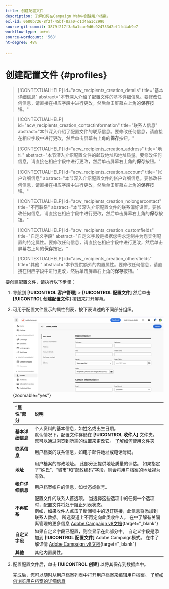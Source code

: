 ```yaml
---
title: 创建配置文件
description: 了解如何在Campaign Web中创建用户档案。
exl-id: 0680b726-8f2f-45bf-8aa0-c1d4aa1c2990
source-git-commit: 3879f217f3a6a1cae0d6c924733d2ef1fd4ab9e7
workflow-type: tm+mt
source-wordcount: '568'
ht-degree: 48%

---
```


# 创建配置文件 {#profiles}

>[!CONTEXTUALHELP]
>id="acw_recipients_creation_details"
>title="基本详细信息"
>abstract="本节深入介绍了配置文件的基本详细信息。要修改任何信息，请直接在相应字段中进行更改，然后单击屏幕右上角的&#x200B;**保存**&#x200B;按钮。"

>[!CONTEXTUALHELP]
>id="acw_recipients_creation_contactinformation"
>title="联系人信息"
>abstract="本节深入介绍了配置文件的联系信息。要修改任何信息，请直接在相应字段中进行更改，然后单击屏幕右上角的&#x200B;**保存**&#x200B;按钮。"

>[!CONTEXTUALHELP]
>id="acw_recipients_creation_address"
>title="地址"
>abstract="本节深入介绍配置文件的邮政地址和地址质量。要修改任何信息，请直接在相应字段中进行更改，然后单击屏幕右上角的&#x200B;**保存**&#x200B;按钮。"

>[!CONTEXTUALHELP]
>id="acw_recipients_creation_account"
>title="帐户详细信息"
>abstract="本节深入介绍配置文件的帐户详细信息。要修改任何信息，请直接在相应字段中进行更改，然后单击屏幕右上角的&#x200B;**保存**&#x200B;按钮。"

>[!CONTEXTUALHELP]
>id="acw_recipients_creation_nolongercontact"
>title="不再联系"
>abstract="本节深入介绍配置文件的联系偏好设置。要修改任何信息，请直接在相应字段中进行更改，然后单击屏幕右上角的&#x200B;**保存**&#x200B;按钮。"

>[!CONTEXTUALHELP]
>id="acw_recipients_creation_customfields"
>title="自定义字段"
>abstract="自定义字段是根据您需求定制并为您实例配置的特定属性。要修改任何信息，请直接在相应字段中进行更改，然后单击屏幕右上角的&#x200B;**保存**&#x200B;按钮。"

>[!CONTEXTUALHELP]
>id="acw_recipients_creation_othersfields"
>title="其他 "
>abstract="本节提供额外的内置属性。要修改任何信息，请直接在相应字段中进行更改，然后单击屏幕右上角的&#x200B;**保存**&#x200B;按钮。"

要创建配置文件，请执行以下步骤：

1. 导航到 **[!UICONTROL 客户管理]** > **[!UICONTROL 配置文件]** 然后单击 **[!UICONTROL 创建配置文件]** 按钮来打开屏幕。

1. 可用于配置文件显示的属性列表，按下表详述的不同部分组织。

   ![](assets/create-profile.png){zoomable=&quot;yes&quot;}

   | “属性”部分 | 说明 |
   |  ---  |  ---  |
   | **基本详细信息** | 个人资料的基本信息，如姓名或出生日期。<br/>默认情况下，配置文件存储在 **[!UICONTROL 收件人]** 文件夹。 您可以通过浏览到所需的位置来更改它。 [了解如何使用文件夹](../get-started/permissions.md#folders) |
   | **联系信息** | 用户档案的联系信息，如电子邮件地址或电话号码。 |
   | **地址** | 用户档案的邮政地址。 此部分还提供地址质量的评估。 如果指定了“姓氏”、“城市”和“邮政编码”字段，则会将用户档案的地址视为有效。 |
   | **帐户详细信息** | 用户档案帐户的信息，如状态或帐号。 |
   | **不再联系** | 配置文件的联系人首选项。 当选择这些选项中的任何一个选项时，配置文件将处于阻止列表状态。<br/>例如，如果收件人点击了新闻稿中的退订链接，此信息将添加到联系人数据。 所选渠道上不再定向此类收件人。 在中了解有关隔离管理的更多信息 [Adobe Campaign v8文档](https://experienceleague.adobe.com/docs/campaign/campaign-v8/send/failures/quarantines.html){target="_blank"} |
   | **自定义字段** | 如果自定义字段已配置，则会显示在此部分中。 自定义字段是添加到 **[!UICONTROL 配置文件]** Adobe Campaign模式。 在中了解详情 [Adobe Campaign v8文档](https://experienceleague.adobe.com/docs/campaign/campaign-v8/developer/shemas-forms/extend-schema.html){target="_blank"} |
   | **其他** | 其他内置属性。 |

1. 配置配置文件后，单击 **[!UICONTROL 创建]** 以将其保存到数据库中。

   完成后，您可以随时从用户档案列表中打开用户档案来编辑用户档案。 [了解如何浏览用户档案的详细信息](profile-view.md)

